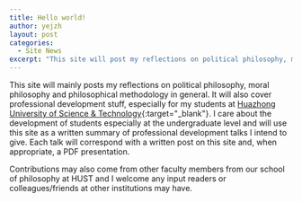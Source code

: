 ```yaml
---
title: Hello world!
author: yejzh 
layout: post
categories:
  - Site News
excerpt: "This site will post my reflections on political philosophy, moral philosophy and philosophical education in general."
---
```



This site will mainly posts my reflections on political philosophy, moral philosophy and philosophical methodology in general. It will also cover professional development stuff, especially for my students at [Huazhong University of Science & Technology](http://english.hust.edu.cn){:target="_blank"}. I care about the development of students especially at the undergraduate level and will use this site as a written summary of professional development talks I intend to give. Each talk will correspond with a written post on this site and, when appropriate, a PDF presentation.

Contributions may also come from other faculty members from our school of philosophy at HUST and I welcome any input readers or colleagues/friends at other institutions may have.
